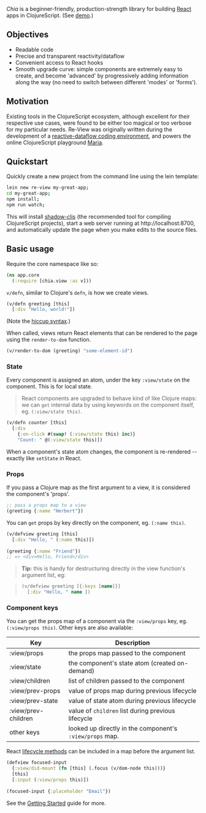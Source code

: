 _Chia_ is a beginner-friendly, production-strength library for building [React](https://facebook.github.io/react/) apps in ClojureScript. (See [demo](/components).)

## Objectives

- Readable code
- Precise and transparent reactivity/dataflow
- Convenient access to React hooks
- Smooth upgrade curve: simple components are extremely easy to create, and become 'advanced' by progressively adding information along the way (no need to switch between different 'modes' or 'forms').

## Motivation

Existing tools in the ClojureScript ecosystem, although excellent for their respective use cases, were found to be either too magical or too verbose for my particular needs. Re-View was originally written during the development of a [reactive-dataflow coding environment](http://px16.matt.is/), and powers the online ClojureScript playground [Maria](https://www.maria.cloud).

## Quickstart

Quickly create a new project from the command line using the lein template:

```bash
lein new re-view my-great-app;
cd my-great-app;
npm install;
npm run watch;
```

This will install [shadow-cljs](https://github.com/thheller/shadow-cljs/) (the recommended tool for compiling ClojureScript projects), start a web server running at http://localhost:8700, and automatically update the page when you make edits to the source files.

## Basic usage

Require the core namespace like so:

```clj
(ns app.core
  (:require [chia.view :as v]))
```

`v/defn`, similar to Clojure's `defn`, is how we create views.

```clj
(v/defn greeting [this]
  [:div "Hello, world!"])
```

(Note the [hiccup syntax](/docs/hiccup/tutorial).)

When called, views return React elements that can be rendered to the page using the `render-to-dom` function.

```clj
(v/render-to-dom (greeting) "some-element-id")
```

### State

Every component is assigned an atom, under the key `:view/state` on the component. This is for local state.

> React components are upgraded to behave kind of like Clojure maps: we can  `get` internal data by using keywords on the component itself, eg. `(:view/state this)`. 

```clj
(v/defn counter [this]
  [:div 
    {:on-click #(swap! (:view/state this) inc)}
    "Count: " @(:view/state this)])
```

When a component's state atom changes, the component is re-rendered -- exactly like `setState` in React.

### Props

If you pass a Clojure map as the first argument to a view, it is considered the component's 'props'.

```clj
;; pass a props map to a view
(greeting {:name "Herbert"})
```

You can `get` props by key directly on the component, eg. `(:name this)`.

```clj
(v/defview greeting [this]
  [:div "Hello, " (:name this)])
  
(greeting {:name "Friend"})
;; => <div>Hello, Friend</div>
```

> **Tip:** this is handy for destructuring directly in the view function's argument list, eg:

> ```clj
> (v/defview greeting [{:keys [name]}]
>   [:div "Hello, " name ])
> ```

### Component keys

You can get the props map of a component via the `:view/props` key, eg. `(:view/props this)`. Other keys are also available:

| Key                 | Description                                              |
|---------------------|----------------------------------------------------------|
| :view/props         | the props map passed to the component                    |
| :view/state         | the component's state atom (created on-demand)           |
| :view/children      | list of children passed to the component                 |
| :view/prev-props    | value of props map during previous lifecycle             |
| :view/prev-state    | value of state atom during previous lifecycle            |
| :view/prev-children | value of `children` list during previous lifecycle       |
| other keys          | looked up directly in the component's `:view/props` map. |

React [lifecycle methods](/docs/re-view/getting-started#__lifecycle-methods) can be included in a map before the argument list.

```clj
(defview focused-input
  {:view/did-mount (fn [this] (.focus (v/dom-node this)))}
  [this]
  [:input (:view/props this)])
                 
(focused-input {:placeholder "Email"})
```

See the [Getting Started](/docs/re-view/getting-started) guide for more.


